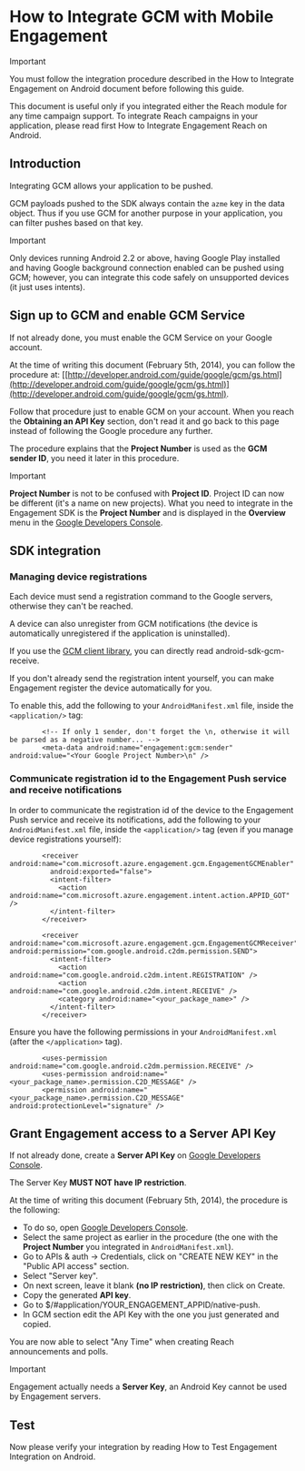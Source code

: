 <properties
    pageTitle="Azure Mobile Engagement Android SDK Integration"
    description="Latest updates and procedures for Android SDK for Azure Mobile Engagement"
    services="mobile-engagement"
    documentationCenter="mobile"
    authors="piyushjo"
    manager="dwrede"
    editor="" />

<tags
    ms.service="mobile-engagement"
    ms.workload="mobile"
    ms.tgt_pltfrm="mobile-android"
    ms.devlang="Java"
    ms.topic="article"
    ms.date="08/10/2015"
    ms.author="piyushjo" />

# How to Integrate GCM with Mobile Engagement
> [!IMPORTANT]
> You must follow the integration procedure described in the How to Integrate Engagement on Android document before following this guide.
> 
> This document is useful only if you integrated either the Reach module for any time campaign support. To integrate Reach campaigns in your application, please read first How to Integrate Engagement Reach on Android.
> 
> 
## Introduction
Integrating GCM allows your application to be pushed.

GCM payloads pushed to the SDK always contain the `azme` key in the data object. Thus if you use GCM for another purpose in your application, you can filter pushes based on that key.

> [!IMPORTANT]
> Only devices running Android 2.2 or above, having Google Play installed and having Google background connection enabled can be pushed using GCM; however, you can integrate this code safely on unsupported devices (it just uses intents).
> 
> 
## Sign up to GCM and enable GCM Service
If not already done, you must enable the GCM Service on your Google account.

At the time of writing this document (February 5th, 2014), you can follow the procedure at: [[http://developer.android.com/guide/google/gcm/gs.html](http://developer.android.com/guide/google/gcm/gs.html)](http://developer.android.com/guide/google/gcm/gs.html).

Follow that procedure just to enable GCM on your account. When you reach the **Obtaining an API Key** section, don't read it and go back to this page instead of following the Google procedure any further.

The procedure explains that the **Project Number** is used as the **GCM sender ID**, you need it later in this procedure.

> [!IMPORTANT]
> **Project Number** is not to be confused with **Project ID**. Project ID can now be different (it's a name on new projects). What you need to integrate in the Engagement SDK is the **Project Number** and is displayed in the **Overview** menu in the [Google Developers Console](https://cloud.google.com/console).
> 
> 
## SDK integration
### Managing device registrations
Each device must send a registration command to the Google servers, otherwise they can't be reached.

A device can also unregister from GCM notifications (the device is automatically unregistered if the application is uninstalled).

If you use the [GCM client library](http://developer.android.com/guide/google/gcm/gs.html#libs), you can directly read android-sdk-gcm-receive.

If you don't already send the registration intent yourself, you can make Engagement register the device automatically for you.

To enable this, add the following to your `AndroidManifest.xml` file, inside the `<application/>` tag:

            <!-- If only 1 sender, don't forget the \n, otherwise it will be parsed as a negative number... -->
            <meta-data android:name="engagement:gcm:sender" android:value="<Your Google Project Number>\n" />

### Communicate registration id to the Engagement Push service and receive notifications
In order to communicate the registration id of the device to the Engagement Push service and receive its notifications, add the following to your `AndroidManifest.xml` file, inside the `<application/>` tag (even if you manage device registrations yourself):

            <receiver android:name="com.microsoft.azure.engagement.gcm.EngagementGCMEnabler"
              android:exported="false">
              <intent-filter>
                <action android:name="com.microsoft.azure.engagement.intent.action.APPID_GOT" />
              </intent-filter>
            </receiver>

            <receiver android:name="com.microsoft.azure.engagement.gcm.EngagementGCMReceiver" android:permission="com.google.android.c2dm.permission.SEND">
              <intent-filter>
                <action android:name="com.google.android.c2dm.intent.REGISTRATION" />
                <action android:name="com.google.android.c2dm.intent.RECEIVE" />
                <category android:name="<your_package_name>" />
              </intent-filter>
            </receiver>

Ensure you have the following permissions in your `AndroidManifest.xml` (after the `</application>` tag).

            <uses-permission android:name="com.google.android.c2dm.permission.RECEIVE" />
            <uses-permission android:name="<your_package_name>.permission.C2D_MESSAGE" />
            <permission android:name="<your_package_name>.permission.C2D_MESSAGE" android:protectionLevel="signature" />

## Grant Engagement access to a Server API Key
If not already done, create a **Server API Key** on [Google Developers Console](https://cloud.google.com/console).

The Server Key **MUST NOT have IP restriction**.

At the time of writing this document (February 5th, 2014), the procedure is the following:

* To do so, open [Google Developers Console](https://cloud.google.com/console).
* Select the same project as earlier in the procedure (the one with the **Project Number** you integrated in `AndroidManifest.xml`).
* Go to APIs & auth -\> Credentials, click on "CREATE NEW KEY" in the "Public API access" section.
* Select "Server key".
* On next screen, leave it blank **(no IP restriction)**, then click on Create.
* Copy the generated **API key**.
* Go to $/\#application/YOUR\_ENGAGEMENT\_APPID/native-push.
* In GCM section edit the API Key with the one you just generated and copied.

You are now able to select "Any Time" when creating Reach announcements and polls.

> [!IMPORTANT]
> Engagement actually needs a **Server Key**, an Android Key cannot be used by Engagement servers.
> 
> 
## Test
Now please verify your integration by reading How to Test Engagement Integration on Android.

[<http://developer.android.com/guide/google/gcm/gs.html>]:http://developer.android.com/guide/google/gcm/gs.html
[Google Developers Console]:https://cloud.google.com/console
[GCM client library]:http://developer.android.com/guide/google/gcm/gs.html#libs
[Google Developers Console]:https://cloud.google.com/console
